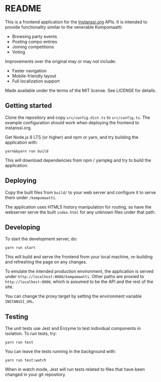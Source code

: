 # README

This is a frontend application for the [Instanssi.org](https://instanssi.org) APIs. It is intended to provide functionality similar to the venerable Kompomaatti:

- Browsing party events
- Posting compo entries
- Joining competitions
- Voting

Improvements over the original may or may not include:

- Faster navigation
- Mobile-friendly layout
- Full localization support

Made available under the terms of the MIT license. See LICENSE for details.

## Getting started

Clone the repository and copy `src/config.dist.ts` to `src/config.ts`. The example configuration should work when deploying the frontend to instanssi.org.

Get Node.js 8 LTS (or higher) and npm or yarn, and try building the application with:

    yarn&&yarn run build

This will download dependencies from npm / yarnpkg and try to build the application.

## Deploying

Copy the built files from `build/` to your web server and configure it to serve them under `/kompomaatti`.

The application uses HTML5 history manipulation for routing, so have the webserver serve the built `index.html` for any unknown files under that path.

## Developing

To start the development server, do:

    yarn run start

This will build and serve the frontend from your local machine, re-building and refreshing the page on any changes.

To emulate the intended production environment, the application is served under `http://localhost:8080/kompomaatti`. Other paths are proxied to `http://localhost:8000`, which is assumed to be the API and the rest of the site.

You can change the proxy target by setting the environment variable `INSTANSSI_URL`.

## Testing

The unit tests use Jest and Enzyme to test individual components in isolation. To run tests, try:

    yarn run test

You can leave the tests running in the background with:

    yarn run test:watch

When in watch mode, Jest will run tests related to files that have been changed in your git repository.
